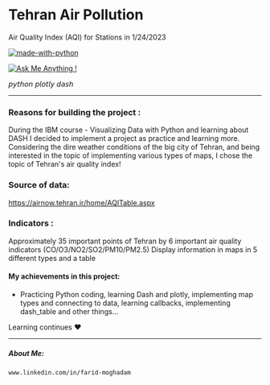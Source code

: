 # Tehran Air Pollution

Air Quality Index (AQI) for Stations in 1/24/2023 



[![made-with-python](https://img.shields.io/badge/Made%20with-Python-1f425f.svg)](https://www.python.org/)

[![Ask Me Anything !](https://img.shields.io/badge/Ask%20me-anything-1abc9c.svg)](https://GitHub.com/FaridMoghadam)

𝘱𝘺𝘵𝘩𝘰𝘯 𝘱𝘭𝘰𝘵𝘭𝘺 𝘥𝘢𝘴𝘩
________________________________________________________________________________________

### Reasons for building the project :
During the IBM course - Visualizing Data with Python and learning about DASH
I decided to implement a project as practice and learning more.
  Considering the dire weather conditions of the big city of Tehran, and being interested in the topic of implementing various types of maps, I chose the topic of Tehran's air quality index!


### Source of data: 
https://airnow.tehran.ir/home/AQITable.aspx



### Indicators :
Approximately 35 important points of Tehran
by 6 important air quality indicators (CO/O3/NO2/SO2/PM10/PM2.5)
Display information in maps in 5 different types and a table



#### My achievements in this project:
- Practicing Python coding, learning Dash and plotly, implementing map types and connecting to data, learning callbacks, implementing dash_table and other things...


Learning continues ♥


________________________________________________________________________________________


##### About Me: 
    www.linkedin.com/in/farid-moghadam

